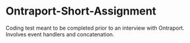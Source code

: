 # Ontraport-Short-Assignment

Coding test meant to be completed prior to an interview with Ontraport.  Involves event handlers and concatenation.